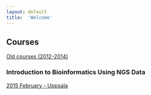 ```yaml
---
layout: default
title:  'Welcome'
---
```

 

## Courses

[Old courses (2012-2014)](http://uppnex.se/courses)

### Introduction to Bioinformatics Using NGS Data

[2015 February - Uppsala](introngs1502/)  




